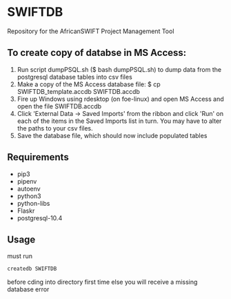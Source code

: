 # SWIFTDB
Repository for the AfricanSWIFT Project Management Tool

## To create copy of databse in MS Access:
1. Run script dumpPSQL.sh ($ bash dumpPSQL.sh) to dump data from
   the postgresql database tables into csv files
2. Make a copy of the MS Access database file:
   $ cp SWIFTDB_template.accdb SWIFTDB.accdb
3. Fire up Windows using rdesktop (on foe-linux) and open MS Access
   and open the file SWIFTDB.accdb
4. Click 'External Data -> Saved Imports' from the ribbon and click
   'Run' on each of the items in the Saved Imports list in turn.
   You may have to alter the paths to your csv files.
5. Save the database file, which should now include populated tables

## Requirements ##

* pip3
* pipenv
* autoenv
* python3
* python-libs
* Flaskr
* postgresql-10.4

## Usage ##

must run
```bash
createdb SWIFTDB
```
before cding into directory first time else you will receive a missing database
error
